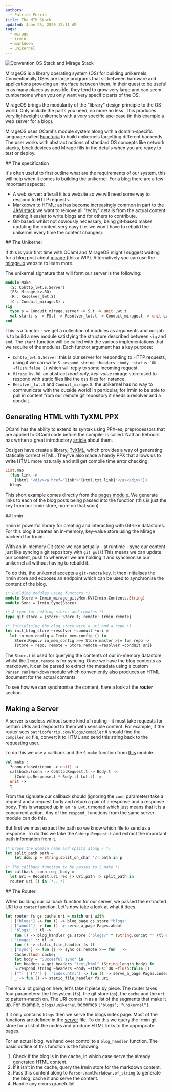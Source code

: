 ```yaml
---
authors:
  - Patrick Ferris
title: The MIM Stack
updated: June 25, 2020 12:11 AM
tags:
  - mirage
  - irmin
  - markdown
  - unikernel
---
```


![Convention OS Stack and Mirage Stack](/images/stack.svg)

MirageOS is a library operating system (OS) for building unikernels. Conventionally OSes are large programs that sit between hardware and applications providing an interface between them. In their quest to be useful in as many places as possible, they tend to grow very large and can seem cumbersome when you only want very specific parts of the OS. 

MirageOS brings the modularity of the "library" design principle to the OS world. Only include the parts you need, no more no less. This produces very lightweight unikernels with a very specific use-case (in this example a web server for a blog). 

MirageOS uses OCaml's module system along with a domain-specific language called [Functoria](https://github.com/mirage/mirage/tree/master/lib/functoria) to build unikernels targetting different backends. The user works with abstract notions of standard OS concepts like network stacks, block devices and Mirage fills in the details when you are ready to test or deploy. 

## The specification 

It's often useful to first outline what are the requirements of our system, this will help when it comes to building the unikernel. For a blog there are a few important aspects: 

- A web server: afterall it is a website so we will need some way to respond to HTTP requests.
- Markdown to HTML: as has become increasingly common in part to the [JAM stack](https://jamstack.org/) we want to remove all "techy" details from the actual content making it easier to write blogs and for others to contribute. 
- Git-based: whilst not obviously necessary, being git-based makes updating the content very easy (i.e. we won't have to rebuild the unikernel every time the content changes).

## The Unikernel

If this is your first time with OCaml and MirageOS might I suggest waiting for a blog post about [mirage](/drafts/mirage) (this a WIP). Alternatively you can use the [mirage.io](https://mirage.io/) website to learn more. 

The unikernel signature that will form our server is the following: 

```ocaml
module Make 
  (S: Cohttp_lwt.S.Server)
  (FS: Mirage_kv.RO)
  (R : Resolver_lwt.S)
  (C : Conduit_mirage.S) :
sig 
  type s = Conduit_mirage.server -> S.t -> unit Lwt.t
  val start: s -> FS.t -> Resolver_lwt.t -> Conduit_mirage.t -> unit Lwt.t
end 
```

This is a functor - we get a collection of modules as arguments and our job is to build a new module satisfying the structure described between `sig` and `end`. The `start` function will be called with the various implementations that we require of the modules. Each functor argument has a key purpose: 

- `Cohttp_lwt.S.Server`: this is our server for responding to HTTP requests, using it we can write ``S.respond_string ~headers ~body ~status:`OK ~flush:false ()`` which will reply to some incoming request. 
- `Mirage_kv.RO`: an abstract *read-only, key-value* mirage store used to respond with static files like the css files for instance.
- `Resolver_lwt.S` and `Conduit_mirage.S`: the unikernel has no way to communicate with the outside world! In particular, for Irmin to be able to pull in content from our remote git repository it needs a resolver and a conduit.   

## Generating HTML with TyXML PPX 

OCaml has the ability to extend its syntax using PPX-es, preprocessors that are applied to OCaml code before the compiler is called. Nathan Rebours has written a great introductory [article](https://tarides.com/blog/2019-05-09-an-introduction-to-ocaml-ppx-ecosystem) about them. 

Ocsigen have create a library, [TyXML](https://ocsigen.org/tyxml/4.4.0/manual/intro), which provides a way of generating statically correct HTML. They've also made a handy PPX that allows us to write HTML more naturally and still get compile time error checking. 

```ocaml
List.map 
  (fun link -> 
    [%html "<div><a href="link">"[Html.txt link]"</a></div>"]) 
  blogs
```

This short example comes directly from the [pages module](https://github.com/patricoferris/mirage-site/blob/master/src/pages.ml). We generate links to each of the blog posts being passed into the function (this is just the key from our Irmin store, more on that soon). 

## Irmin

Irmin is powerful library for creating and interacting with Git-like datastores. For this blog it creates an in-memory, key-value store using the Mirage backend for Irmin. 

With an in-memory Git store we can actually - at runtime - sync our content just like syncing a git repository with `git pull`! This means we can update our content, push to wherever we are holding it and synchronise our unikernel all without having to rebuild it.

To do this, the unikernel accepts a `git-remote` key. It then initialises the Irmin store and exposes an endpoint which can be used to synchronise the content of the blog. 

```ocaml
(* Building modules using functors *)
module Store = Irmin_mirage_git.Mem.KV(Irmin.Contents.String)
module Sync = Irmin.Sync(Store)

(* A type for holding stores and remotes *)
type git_store = {store: Store.t; remote: Irmin.remote}

(* Initialising the blog store with a uri and a repo *)
let init_blog_store ~resolver ~conduit ~uri = 
  let in_mem_config = Irmin_mem.config () in   
    Store.Repo.v in_mem_config >>= Store.master >|= fun repo -> 
    {store = repo; remote = Store.remote ~resolver ~conduit uri}
```

The `Store.t` is used for querying the contents of our in-memory datastore whilst the `Irmin.remote` is for syncing. Once we have the blog contents as markdown, it can be parsed to extract the metadata using a custom `Parser.YamlMarkdown` module which conveniently also produces an HTML document for the actual contents. 

To see how we can synchronise the content, have a look at the **router** section.

## Making a Server

A server is useless without some kind of routing - it must take requests for certain URIs and respond to them with sensible content. For example, if the router sees `patricoferris.com/blogs/compiler` it should find the `compiler.md` file, convert it to HTML and send this string back to the requesting user. 

To do this we use a callback and the `S.make` function from [this](https://github.com/mirage/ocaml-cohttp/blob/master/cohttp-lwt/src/s.ml) module. 

```ocaml
val make :
  ?conn_closed:(conn -> unit) ->
  callback:(conn -> Cohttp.Request.t -> Body.t ->
    (Cohttp.Response.t * Body.t) Lwt.t) ->
  unit ->
  t
```

From the signuate our callback should (ignoring the `conn` parameter) take a request and a request body and return a pair of a response and a response body. This is wrapped up in an `'a Lwt.t` monad which just means that it is a concurrent action. Any of the `respond_` functions from the same server module can do this. 

But first we must extract the path so we know which file to send as a response. To do this we take the `Cohttp.Request.t` and extract the important path information from it. 

```ocaml
(* Drops the domain name and splits along / *)
let split_path path = 
    let dom::p = String.split_on_char '/' path in p 

(* The callback function to be passes to S.make *)
let callback _conn req _body =
  let uri = Request.uri req |> Uri.path |> split_path in 
  router uri () in (*...*)
```

## The Router 

When building our callback function for our server, we passed the extracted URI to a `router` function. Let's now take a look at what it does. 

```ocaml
let router fs gs cache uri = match uri with 
  | ["blogs"] -> fun () -> blog_page gs.store "blogs" 
  | ["about"] -> fun () -> serve_a_page Pages.about
  | "blogs" :: tl -> 
    fun () -> blog_handler gs.store ("blogs/" ^ (String.concat "" (tl @ [".md"]))) cache
  | "images" :: tl -> 
    fun () -> static_file_handler fs tl
  | ["sync"] -> fun () -> sync gs.remote >>= fun _ -> 
    Cache.flush cache;
    let body = "Succesful sync" in 
    let headers = get_headers "text/html" (String.length body) in 
    S.respond_string ~headers ~body ~status:`OK ~flush:false ()
  | [""] | ["/"] | ["index.html"] -> fun () -> serve_a_page Pages.index
  | _ -> fun () -> static_file_handler fs uri
```

There's a lot going on here, let's take it piece by piece. The router takes four parameters: the filesystem (`fs`), the git store (`gs`), the `cache` and the `uri` to pattern-match on. The URI comes in as a list of the segments that make it up. For example, `blogs/unikernel` becomes `["blogs"; "unikernel"]`. 

If it only contains `blogs` then we serve the blogs index page. Most of the functions are defined in the [server](https://github.com/patricoferris/mirage-site/blob/master/src/server.ml) file. To do this we query the Irmin git store for a list of the nodes and produce HTML links to the appropriate pages. 

For an actual blog, we hand over control to a `blog_handler` function. The basic outline of this function is the following: 

1. Check if the blog is in the cache, in which case serve the already generated HTML content. 
2. If it isn't in the cache, query the Irmin store for the markdown content. 
3. Pass this content along to `Parser.YamlMarkdown.of_string` to generate the blog, cache it and serve the content. 
4. Handle any errors gracefully! 

